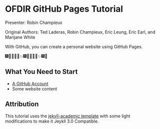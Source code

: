 # OFDIR GitHub Pages Tutorial

Presenter: Robin Champieux

Original Authors: Ted Laderas, Robin Champieux, Eric Leung, Eric Earl, and Marijane White

With GitHub, you can create a personal website using GitHub Pages.

:fireworks::tada::ghost::mushroom::guitar::sparkles::fireworks::tada::ghost::mushroom::guitar::sparkles::fireworks::tada:

## What You Need to Start

* [A GitHub Account](https://github.com/join)
* Some website content

## Attribution

This tutorial uses the [jekyll-academic template](https://github.com/NCSU-Libraries/jekyll-academic) with some light modifications to make it Jeykll 3.0 Compatible.
